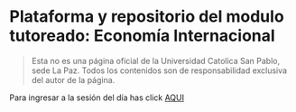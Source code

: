 # Plataforma y repositorio del modulo tutoreado: Economía Internacional

> Esta no es una página oficial de la Universidad Catolica San Pablo, sede La Paz. Todos los contenidos son de responsabilidad exclusiva del autor de la página.

Para ingresar a la sesión del día has click [AQUI]()

